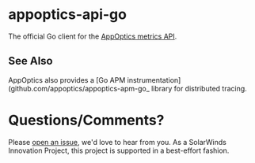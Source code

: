 # appoptics-api-go
The official Go client for the [AppOptics metrics API](https://docs.appoptics.com/kb/custom_metrics/api/).


## See Also
AppOptics also provides a [Go APM instrumentation](github.com/appoptics/appoptics-apm-go_ library for distributed tracing.

# Questions/Comments?
Please [open an issue](https://github.com/appoptics/appoptics-api-go/issues/new), we'd love to hear from you. As a SolarWinds Innovation Project, this project is supported in a best-effort fashion.
